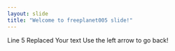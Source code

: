 ```yaml
---
layout: slide
title: "Welcome to freeplanet005 slide!"
---
```


Line 5 Replaced
Your text
Use the left arrow to go back!
